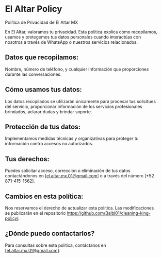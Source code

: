 # El Altar Policy
Política de Privacidad de El Altar MX

En El Altar, valoramos tu privacidad. Esta política explica cómo recopilamos, usamos y 
protegemos tus datos personales cuando interactúas con nosotros a través de WhatsApp o nuestros
servicios relacionados.

## Datos que recopilamos:
Nombre, número de teléfono, y cualquier información que proporciones durante las conversaciones.

## Cómo usamos tus datos:
Los datos recopilados se utilizarán únicamente para procesar tus solicitues del servicio, proporcionar información de los
servicios profesionales brindados, aclarar dudas y brindar soporte.

## Protección de tus datos:
Implementamos medidas técnicas y organizativas para proteger tu información contra accesos no autorizados.

## Tus derechos:
Puedes solicitar acceso, corrección o eliminación de tus datos contactándonos en [el.altar.mx.01@gmail.com] o a través del número
[+52 871-415-1562].

## Cambios en esta política:
Nos reservamos el derecho de actualizar esta política. Las modificaciones se publicarán en el repositorio https://github.com/Balbi01/cleaning-king-policy/.

## ¿Dónde puedo contactarlos?
Para consultas sobre esta política, contáctanos en [el.altar.mx.01@gmail.com].
